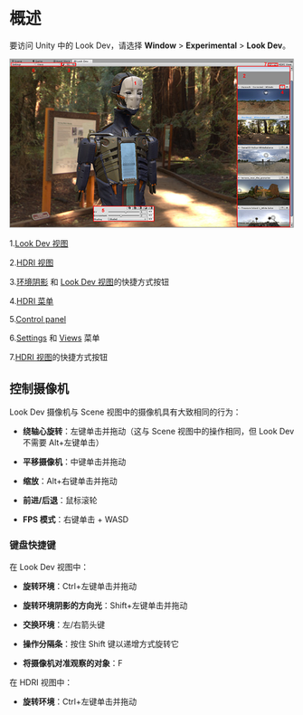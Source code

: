 # 概述

要访问 Unity 中的 Look Dev，请选择 __Window__ > __Experimental__ > __Look Dev__。

![](../uploads/Main/LookDevOverview.jpg) 

1.[Look Dev 视图](LookDevView.html)

2.[HDRI 视图](LookDevHDRIView.html)

3.[环境阴影](LookDevEnvironmentShadow.html) 和 [Look Dev 视图](LookDevView.html)的快捷方式按钮

4.[HDRI 菜单](LookDevHDRIMenu.html)

5.[Control panel](LookDevControlPanel.html)

6.[Settings](LookDevControlMenus.html) 和 [Views](LookDevViewsMenus.html) 菜单

7.[HDRI 视图](LookDevHDRIView.html)的快捷方式按钮

## 控制摄像机

Look Dev 摄像机与 Scene 视图中的摄像机具有大致相同的行为：

* **绕轴心旋转**：左键单击并拖动（这与 Scene 视图中的操作相同，但 Look Dev 不需要 Alt+左键单击）

* **平移摄像机**：中键单击并拖动

* **缩放**：Alt+右键单击并拖动

* **前进/后退**：鼠标滚轮

* **FPS 模式**：右键单击 + WASD

### 键盘快捷键

在 Look Dev 视图中：

* **旋转环境**：Ctrl+左键单击并拖动

* **旋转环境阴影的方向光**：Shift+左键单击并拖动

* **交换环境**：左/右箭头键

* **操作分隔条**：按住 Shift 键以递增方式旋转它

* **将摄像机对准观察的对象**：F

在 HDRI 视图中：

* **旋转环境**：Ctrl+左键单击并拖动

